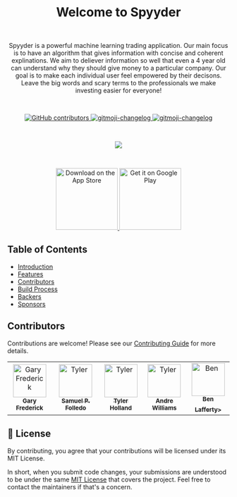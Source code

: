 <h1 align="center">Welcome to Spyyder</h1>
<p align="center">
  <!-- <a href="https://github.com/adamfaliq42/jivesearch/edit/master/README.md">
    <img alt="jive-search logo" src="frontend/static/icons/logo.png"> 
  </a>-->
</p>

<br>

<p align="center">
Spyyder is a powerful machine learning trading application. Our main focus is to have an algorithm that gives information with concise and coherent explinations. We aim to deliever information so well that even a 4 year old can understand why they should give money to a particular company. Our goal is to make each individual user feel empowered by their decisons. Leave the big words and scary terms to the professionals we make investing easier for everyone!
</p>

<br>

<p align="center">
<a href=#>

  <img alt="GitHub contributors" src="https://img.shields.io/github/contributors/imthaghost/spyyder?style=flat-square">

  </a> 
  
  <a href="https://github.com/imthaghost/gitmoji-changelog">
    <img src="https://cdn.rawgit.com/sindresorhus/awesome/d7305f38d29fed78fa85652e3a63e154dd8e8829/media/badge.svg"alt="gitmoji-changelog">
  </a>
  <a href="https://goreportcard.com/badge/github.com/imthaghost/spyyder">
    <img src="https://goreportcard.com/badge/github.com/imthaghost/spyyder"alt="gitmoji-changelog">
  </a>
</p>
<br>
<p align="center">
<a href=#>
  <img src="https://github.com/imthaghost/spyyder/blob/master/docs/media/what.png">
  </a>
</p>
<br>

<!-- ![landing](docs/media/what.png) -->

<p align="center">
  <a href="https://itunes.apple.com/us/app/gitpoint/id1251245162?mt=8">
    <img alt="Download on the App Store" title="App Store" src="http://i.imgur.com/0n2zqHD.png" width="140">
  </a>

  <a href="https://play.google.com/store/apps/details?id=com.gitpoint">
    <img alt="Get it on Google Play" title="Google Play" src="http://i.imgur.com/mtGRPuM.png" width="140">
  </a>
</p>

## Table of Contents

-   [Introduction](#introduction)
-   [Features](#features)
-   [Contributors](#contributors)
-   [Build Process](#build-process)
-   [Backers](#backers-)
-   [Sponsors](#sponsors-)

## Contributors

Contributions are welcome! Please see our [Contributing Guide](https://imthaghost/zeus) for more details.

<table>
  <tr>
    <td align="center"><a href="https://github.com/imthaghost"><img src="https://avatars3.githubusercontent.com/u/46610773?s=460&v=4" width="75px;" alt="Gary Frederick"/><br /><sub><b>Gary Frederick</b></sub></a><br/></td>
    <td align="center"><a href="https://github.com/SamuelFolledo"><img src="https://avatars3.githubusercontent.com/u/30268383?s=460&v=4" width="75px;" alt="Tyler"/><br /><sub><b>Samuel P. Folledo</b></sub></a><br/></td>
    <td align="center"><a href="https://github.com/tylerholland12"><img src="https://avatars1.githubusercontent.com/u/29693747?s=460&v=4" width="75px;" alt="Tyler"/><br /><sub><b>Tyler Holland</b></sub></a><br/></td>
     <td align="center"><a href="https://github.com/Andre-Williams22"><img src="https://avatars1.githubusercontent.com/u/36347732?s=460&v=4" width="75px;" alt="Tyler"/><br /><sub><b>Andre Williams</b></sub></a><br/></td>
     <td align="center"><a href="https://github.com/tempor1s"><img src="https://avatars1.githubusercontent.com/u/36347732?s=460&v=4" width="75px;" alt="Ben"/><br /><sub><b>Ben Lafferty></sub></a><br/></td>
    </tr>  
</table>

## 📝 License

By contributing, you agree that your contributions will be licensed under its MIT License.

In short, when you submit code changes, your submissions are understood to be under the same [MIT License](http://choosealicense.com/licenses/mit/) that covers the project. Feel free to contact the maintainers if that's a concern.

